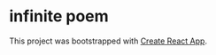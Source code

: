 # infinite poem

This project was bootstrapped with [Create React App](https://github.com/facebook/create-react-app).


